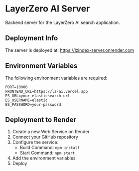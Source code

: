 # LayerZero AI Server

Backend server for the LayerZero AI search application.

## Deployment Info

The server is deployed at: https://lzindex-server.onrender.com

## Environment Variables

The following environment variables are required:

```
PORT=10000
FRONTEND_URL=https://lz-ai.vercel.app
ES_URL=your-elasticsearch-url
ES_USERNAME=elastic
ES_PASSWORD=your-password
```

## Deployment to Render

1. Create a new Web Service on Render
2. Connect your GitHub repository
3. Configure the service:
   - Build Command: `npm install`
   - Start Command: `npm start`
4. Add the environment variables
5. Deploy

